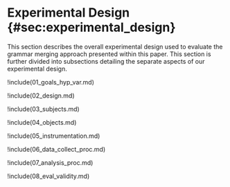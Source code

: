 # Experimental Design {#sec:experimental_design}

This section describes the overall experimental design used to evaluate the grammar merging approach presented within this paper. This section is further divided into subsections detailing the separate aspects of our experimental design.

!include(01_goals_hyp_var.md)

!include(02_design.md)

!include(03_subjects.md)

!include(04_objects.md)

!include(05_instrumentation.md)

!include(06_data_collect_proc.md)

!include(07_analysis_proc.md)

!include(08_eval_validity.md)
